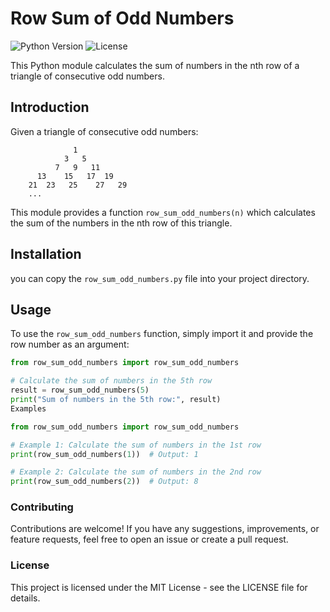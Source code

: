
# Row Sum of Odd Numbers

![Python Version](https://img.shields.io/badge/python-3.6%2B-blue)
![License](https://img.shields.io/badge/license-MIT-green)

This Python module calculates the sum of numbers in the nth row of a triangle of consecutive odd numbers.

## Introduction

Given a triangle of consecutive odd numbers:


                  1
                3   5
              7   9   11
          13    15   17  19
        21  23   25    27   29
        ...



This module provides a function `row_sum_odd_numbers(n)` which calculates the sum of the numbers in the nth row of this triangle.

## Installation

you can copy the `row_sum_odd_numbers.py` file into your project directory.

## Usage

To use the `row_sum_odd_numbers` function, simply import it and provide the row number as an argument:

```python
from row_sum_odd_numbers import row_sum_odd_numbers

# Calculate the sum of numbers in the 5th row
result = row_sum_odd_numbers(5)
print("Sum of numbers in the 5th row:", result)
Examples

from row_sum_odd_numbers import row_sum_odd_numbers

# Example 1: Calculate the sum of numbers in the 1st row
print(row_sum_odd_numbers(1))  # Output: 1

# Example 2: Calculate the sum of numbers in the 2nd row
print(row_sum_odd_numbers(2))  # Output: 8

```
### Contributing
Contributions are welcome! If you have any suggestions, improvements, or feature requests, feel free to open an issue or create a pull request.

### License
This project is licensed under the MIT License - see the LICENSE file for details.






